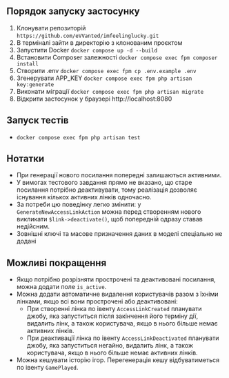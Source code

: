 ## Порядок запуску застосунку
1. Клонувати репозиторій `https://github.com/eVVanted/imfeelinglucky.git`
2. В терміналі зайти в директорію з клонованим проєктом
3. Запустити Docker `docker compose up -d --build`
4. Встановити Composer залежності `docker compose exec fpm composer install`
5. Створити .env `docker compose exec fpm cp .env.example .env`
6. Згенерувати APP_KEY `docker compose exec fpm php artisan key:generate`
7. Виконати міграції `docker compose exec fpm php artisan migrate`
8. Відкрити застосунок у браузері http://localhost:8080

## Запуск тестів
- `docker compose exec fpm php artisan test`

## Нотатки

- При генерації нового посилання попередні залишаються активними.
- У вимогах тестового завдання прямо не вказано, що старе посилання потрібно деактивувати, тому реалізація дозволяє існування кількох активних лінків одночасно.
- За потреби цю поведінку легко змінити: у `GenerateNewAccessLinkAction` можна перед створенням нового викликати `$link->deactivate()`, щоб попередній одразу ставав недійсним.
- Зовнішні ключі та масове призначення даних в моделі спеціально не додані 

## Можливі покращення
- Якщо потрібно розрізняти прострочені та деактивовані посилання, можна додати поле `is_active`.
- Можна додати автоматичне видалення користувачів разом з їхніми лінками, якщо всі вони прострочені або деактивовані:
    - При створенні лінка по івенту `AccessLinkCreated` планувати джобу, яка запуститься після закінчення його терміну дії, видалить лінк, а також користувача, якщо в нього більше немає активних лінків.
    - При деактивації лінка по івенту `AccessLinkDeactivated` планувати джобу, яка запуститься негайно, видалить лінк, а також користувача, якщо в нього більше немає активних лінків.
- Можна кешувати історію ігор. Перегенерація кешу відбуватиметься по івенту `GamePlayed`.  